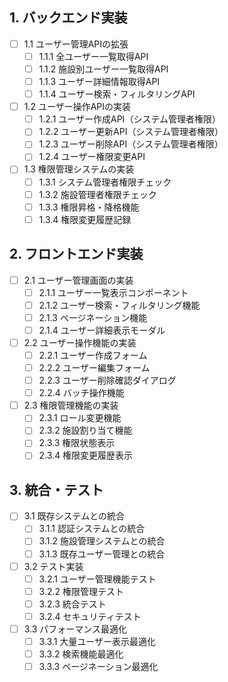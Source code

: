 ## 1. バックエンド実装

- [ ] 1.1 ユーザー管理APIの拡張
  - [ ] 1.1.1 全ユーザー一覧取得API
  - [ ] 1.1.2 施設別ユーザー一覧取得API
  - [ ] 1.1.3 ユーザー詳細情報取得API
  - [ ] 1.1.4 ユーザー検索・フィルタリングAPI
- [ ] 1.2 ユーザー操作APIの実装
  - [ ] 1.2.1 ユーザー作成API（システム管理者権限）
  - [ ] 1.2.2 ユーザー更新API（システム管理者権限）
  - [ ] 1.2.3 ユーザー削除API（システム管理者権限）
  - [ ] 1.2.4 ユーザー権限変更API
- [ ] 1.3 権限管理システムの実装
  - [ ] 1.3.1 システム管理者権限チェック
  - [ ] 1.3.2 施設管理者権限チェック
  - [ ] 1.3.3 権限昇格・降格機能
  - [ ] 1.3.4 権限変更履歴記録

## 2. フロントエンド実装

- [ ] 2.1 ユーザー管理画面の実装
  - [ ] 2.1.1 ユーザー一覧表示コンポーネント
  - [ ] 2.1.2 ユーザー検索・フィルタリング機能
  - [ ] 2.1.3 ページネーション機能
  - [ ] 2.1.4 ユーザー詳細表示モーダル
- [ ] 2.2 ユーザー操作機能の実装
  - [ ] 2.2.1 ユーザー作成フォーム
  - [ ] 2.2.2 ユーザー編集フォーム
  - [ ] 2.2.3 ユーザー削除確認ダイアログ
  - [ ] 2.2.4 バッチ操作機能
- [ ] 2.3 権限管理機能の実装
  - [ ] 2.3.1 ロール変更機能
  - [ ] 2.3.2 施設割り当て機能
  - [ ] 2.3.3 権限状態表示
  - [ ] 2.3.4 権限変更履歴表示

## 3. 統合・テスト

- [ ] 3.1 既存システムとの統合
  - [ ] 3.1.1 認証システムとの統合
  - [ ] 3.1.2 施設管理システムとの統合
  - [ ] 3.1.3 既存ユーザー管理との統合
- [ ] 3.2 テスト実装
  - [ ] 3.2.1 ユーザー管理機能テスト
  - [ ] 3.2.2 権限管理テスト
  - [ ] 3.2.3 統合テスト
  - [ ] 3.2.4 セキュリティテスト
- [ ] 3.3 パフォーマンス最適化
  - [ ] 3.3.1 大量ユーザー表示最適化
  - [ ] 3.3.2 検索機能最適化
  - [ ] 3.3.3 ページネーション最適化
